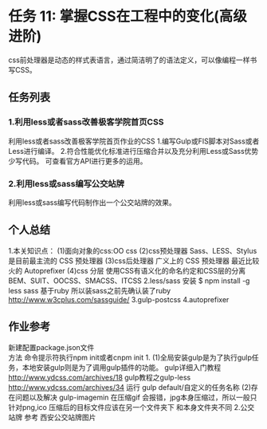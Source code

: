 # 任务 11: 掌握CSS在工程中的变化(高级进阶)
css前处理器是动态的样式表语言，通过简洁明了的语法定义，可以像编程一样书写CSS。
## 任务列表
### 1.利用less或者sass改善极客学院首页CSS
利用less或者sass改善极客学院首页作业的CSS
1.编写Gulp或FIS脚本对Sass或者Less进行编译。
2.符合性能优化标准进行压缩合并以及充分利用Less或Sass优势少写代码。
可查看官方API进行更多的运用。
### 2.利用less或sass编写公交站牌
利用less或sass编写代码制作出一个公交站牌的效果。

## 个人总结
1.本关知识点：
(1)面向对象的css:OO css
(2)css预处理器  Sass、LESS、Stylus 是目前最主流的 CSS 预处理器 
(3)css后处理器  广义上的 CSS 预处理器  最近比较火的 Autoprefixer 
(4)css 分层    使用CSS有语义化的命名约定和CSS层的分离
				BEM、SUIT、OOCSS、SMACSS、ITCSS
2.less/sass
安装 $ npm install -g less
sass 基于ruby 所以装sass之前先确认装了ruby
http://www.w3cplus.com/sassguide/
3.gulp-postcss
4.autoprefixer

## 作业参考
新建配置package.json文件  
方法 命令提示符执行npm init或者cnpm init
1.
(1)全局安装gulp是为了执行gulp任务，本地安装gulp则是为了调用gulp插件的功能。
gulp详细入门教程 
	http://www.ydcss.com/archives/18
gulp教程之gulp-less
	http://www.ydcss.com/archives/34
运行 gulp default/自定义的任务名称
(2)存在问题以及解决
gulp-imagemin 在压缩gif 会报错，jpg本身压缩过，所以一般只针对png,ico
压缩后的目标文件应该在另一个文件夹下 和本身文件夹不同
2.公交站牌
参考 西安公交站牌图片